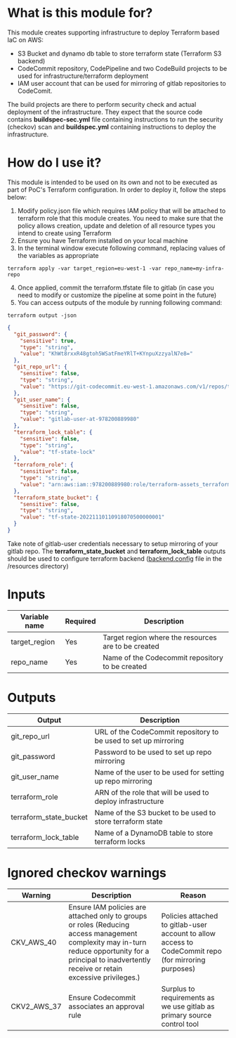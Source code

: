 # What is this module for?
This module creates supporting infrastructure to deploy Terraform based IaC on AWS:
* S3 Bucket and dynamo db table to store terraform state (Terraform S3 backend)
* CodeCommit repository, CodePipeline and two CodeBuild projects to be used for infrastructure/terraform deployment
* IAM user account that can be used for mirroring of gitlab repositories to CodeComit. 

The build projects are there to perform security check and actual deployment of the infrastructure. They expect that the source code contains **buildspec-sec.yml** file containing instructions to run the security (checkov) scan and **buildspec.yml** containing instructions to deploy the infrastructure.  

# How do I use it?
This module is intended to be used on its own and not to be executed as part of PoC's Terraform configuration. 
In order to deploy it, follow the steps below:
1. Modify policy.json file which requires IAM policy that will be attached to terraform role that this module creates. You need to make sure that the policy allows creation, update and deletion of all resource types you intend to create using Terraform
2. Ensure you have Terraform installed on your local machine
3. In the terminal window execute following command, replacing values of the variables as appropriate
```
terraform apply -var target_region=eu-west-1 -var repo_name=my-infra-repo
```
4. Once applied, commit the terraform.tfstate file to gitlab (in case you need to modify or customize the pipeline at some point in the future)
5. You can access outputs of the module by running following command:
```
terraform output -json
```

```json
{
  "git_password": {
    "sensitive": true,
    "type": "string",
    "value": "KhWt8rxxR48gtoh5WSatFmeYRlT+KYnpuXzzyalN7e8="
  },
  "git_repo_url": {
    "sensitive": false,
    "type": "string",
    "value": "https://git-codecommit.eu-west-1.amazonaws.com/v1/repos/terraform-assets"
  },
  "git_user_name": {
    "sensitive": false,
    "type": "string",
    "value": "gitlab-user-at-978200889980"
  },
  "terraform_lock_table": {
    "sensitive": false,
    "type": "string",
    "value": "tf-state-lock"
  },
  "terraform_role": {
    "sensitive": false,
    "type": "string",
    "value": "arn:aws:iam::978200889980:role/terraform-assets_terraform_role"
  },
  "terraform_state_bucket": {
    "sensitive": false,
    "type": "string",
    "value": "tf-state-20221110110918070500000001"
  }
}
```
Take note of gitlab-user credentials necessary to setup mirroring of your gitlab repo. The **terraform_state_bucket** and **terraform_lock_table** outputs should be used to configure terraform backend ([backend.config](../../resources/backend.config) file in the /resources directory)
# Inputs
|Variable name|Required|Description|
|-------------|--------|-----------|
|target_region|Yes|Target region where the resources are to be created|
|repo_name|Yes|Name of the Codecommit repository to be created|
# Outputs
|Output|Description|
|---|---|
|git_repo_url|URL of the CodeCommit repository to be used to set up mirroring|
|git_password|Password to be used to set up repo mirroring|
|git_user_name|Name of the user to be used for setting up repo mirroring|
|terraform_role|ARN of the role that will be used to deploy infrastructure|
|terraform_state_bucket|Name of the S3 bucket to be used to store terraform state|
|terraform_lock_table|Name of a DynamoDB table to store terraform locks|

# Ignored checkov warnings

|Warning|Description|Reason|
|---|---|---|
|CKV_AWS_40|Ensure IAM policies are attached only to groups or roles (Reducing access management complexity may in-turn reduce opportunity for a principal to inadvertently receive or retain excessive privileges.)|Policies attached to gitlab-user account to allow access to CodeCommit repo (for mirroring purposes)
|CKV2_AWS_37|Ensure Codecommit associates an approval rule|Surplus to requirements as we use gitlab as primary source control tool|

